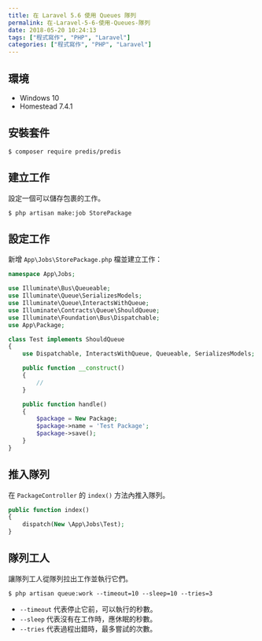 ```yaml
---
title: 在 Laravel 5.6 使用 Queues 隊列
permalink: 在-Laravel-5-6-使用-Queues-隊列
date: 2018-05-20 10:24:13
tags: ["程式寫作", "PHP", "Laravel"]
categories: ["程式寫作", "PHP", "Laravel"]
---
```


## 環境
- Windows 10
- Homestead 7.4.1

## 安裝套件
```
$ composer require predis/predis
```

## 建立工作
設定一個可以儲存包裹的工作。
```
$ php artisan make:job StorePackage
```

## 設定工作
新增 `App\Jobs\StorePackage.php` 檔並建立工作：
```PHP
namespace App\Jobs;

use Illuminate\Bus\Queueable;
use Illuminate\Queue\SerializesModels;
use Illuminate\Queue\InteractsWithQueue;
use Illuminate\Contracts\Queue\ShouldQueue;
use Illuminate\Foundation\Bus\Dispatchable;
use App\Package;

class Test implements ShouldQueue
{
    use Dispatchable, InteractsWithQueue, Queueable, SerializesModels;

    public function __construct()
    {
        //
    }

    public function handle()
    {
        $package = New Package;
        $package->name = 'Test Package';
        $package->save();
    }
}
```

## 推入隊列
在 `PackageController` 的 `index()` 方法內推入隊列。
```PHP
public function index()
{
    dispatch(New \App\Jobs\Test);
}
```

## 隊列工人
讓隊列工人從隊列拉出工作並執行它們。
```
$ php artisan queue:work --timeout=10 --sleep=10 --tries=3
```
- `--timeout` 代表停止它前，可以執行的秒數。
- `--sleep` 代表沒有在工作時，應休眠的秒數。
- `--tries` 代表過程出錯時，最多嘗試的次數。
